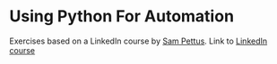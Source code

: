 # Using Python For Automation

Exercises based on a LinkedIn course by [Sam Pettus](https://www.linkedin.com/learning/instructors/sam-pettus). 
Link to [LinkedIn course](https://www.linkedin.com/learning/using-python-for-automation)